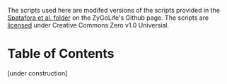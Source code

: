 The scripts used here are modifed versions of the scripts provided in the [Spatafora et al. folder](https://github.com/zygolife/Phylogenomics "Phylogenomics") on the ZyGoLife's Github page. The scripts are [licensed](https://github.com/zygolife/Phylogenomics/blob/master/LICENSE) under Creative Commons Zero v1.0 Universial.

# Table of Contents
[under construction]

